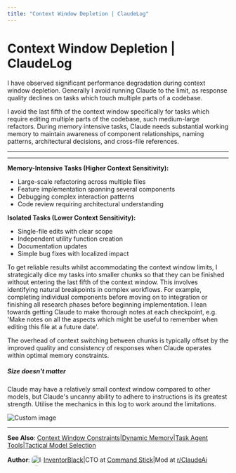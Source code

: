 ```yaml
---
title: "Context Window Depletion | ClaudeLog"
---
```


# Context Window Depletion | ClaudeLog

I have observed significant performance degradation during context window depletion. Generally I avoid running Claude to the limit, as response quality declines on tasks which touch multiple parts of a codebase.

I avoid the last fifth of the context window specifically for tasks which require editing multiple parts of the codebase, such medium-large refactors. During memory intensive tasks, Claude needs substantial working memory to maintain awareness of component relationships, naming patterns, architectural decisions, and cross-file references.

* * *

* * *

**Memory-Intensive Tasks (Higher Context Sensitivity):**

-   Large-scale refactoring across multiple files
-   Feature implementation spanning several components
-   Debugging complex interaction patterns
-   Code review requiring architectural understanding

**Isolated Tasks (Lower Context Sensitivity):**

-   Single-file edits with clear scope
-   Independent utility function creation
-   Documentation updates
-   Simple bug fixes with localized impact

To get reliable results whilst accommodating the context window limits, I strategically dice my tasks into smaller chunks so that they can be finished without entering the last fifth of the context window. This involves identifying natural breakpoints in complex workflows. For example, completing individual components before moving on to integration or finishing all research phases before beginning implementation. I lean towards getting Claude to make thorough notes at each checkpoint, e.g. 'Make notes on all the aspects which might be useful to remember when editing this file at a future date'.

The overhead of context switching between chunks is typically offset by the improved quality and consistency of responses when Claude operates within optimal memory constraints.

##### Size doesn't matter

Claude may have a relatively small context window compared to other models, but Claude's uncanny ability to adhere to instructions is its greatest strength. Utilise the mechanics in this log to work around the limitations.

<img src="/img/discovery/018_orange.png" alt="Custom image" style="max-width: 165px; height: auto;" />

* * *

**See Also**: [Context Window Constraints](/mechanics/context-window-constraints-as-training/)|[Dynamic Memory](/mechanics/dynamic-memory/)|[Task Agent Tools](/mechanics/task-agent-tools/)|[Tactical Model Selection](/mechanics/tactical-model-selection/)

**Author**:[<img src="/img/claudes-greatest-soldier.png" alt="InventorBlack profile" style="width: 25px; height: 25px; display: inline-block; vertical-align: middle; margin: 0 3px; border-radius: 50%;" />InventorBlack](https://www.linkedin.com/in/wilfredkasekende/)|CTO at [Command Stick](https://commandstick.com)|Mod at [r/ClaudeAi](https://reddit.com/r/ClaudeAI)